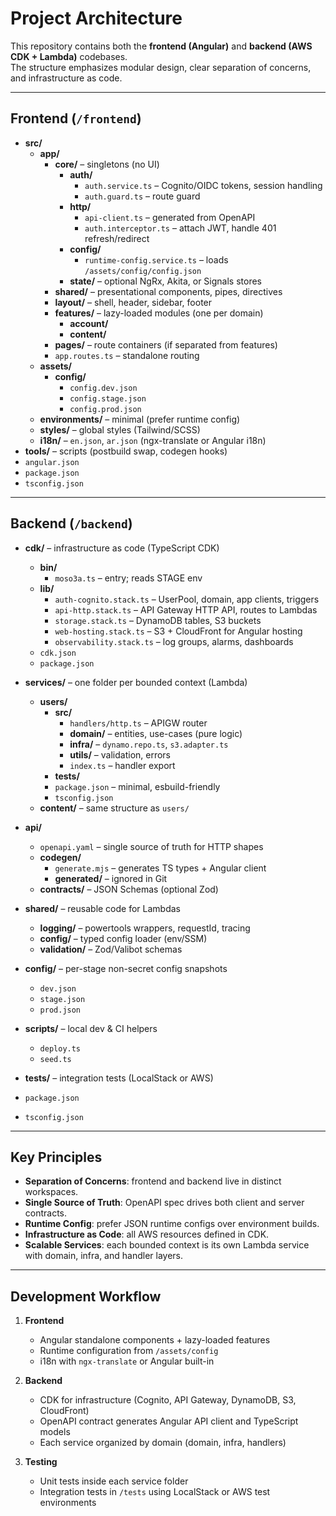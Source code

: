 # Project Architecture

This repository contains both the **frontend (Angular)** and **backend (AWS CDK + Lambda)** codebases.  
The structure emphasizes modular design, clear separation of concerns, and infrastructure as code.

---

## Frontend (`/frontend`)

- **src/**
  - **app/**
    - **core/** – singletons (no UI)
      - **auth/**
        - `auth.service.ts` – Cognito/OIDC tokens, session handling  
        - `auth.guard.ts` – route guard  
      - **http/**
        - `api-client.ts` – generated from OpenAPI  
        - `auth.interceptor.ts` – attach JWT, handle 401 refresh/redirect  
      - **config/**
        - `runtime-config.service.ts` – loads `/assets/config/config.json`  
      - **state/** – optional NgRx, Akita, or Signals stores  
    - **shared/** – presentational components, pipes, directives  
    - **layout/** – shell, header, sidebar, footer  
    - **features/** – lazy-loaded modules (one per domain)  
      - **account/**  
      - **content/**  
    - **pages/** – route containers (if separated from features)  
    - `app.routes.ts` – standalone routing  
  - **assets/**
    - **config/**
      - `config.dev.json`  
      - `config.stage.json`  
      - `config.prod.json`  
  - **environments/** – minimal (prefer runtime config)  
  - **styles/** – global styles (Tailwind/SCSS)  
  - **i18n/** – `en.json`, `ar.json` (ngx-translate or Angular i18n)  
- **tools/** – scripts (postbuild swap, codegen hooks)  
- `angular.json`  
- `package.json`  
- `tsconfig.json`  

---

## Backend (`/backend`)

- **cdk/** – infrastructure as code (TypeScript CDK)  
  - **bin/**
    - `moso3a.ts` – entry; reads STAGE env  
  - **lib/**
    - `auth-cognito.stack.ts` – UserPool, domain, app clients, triggers  
    - `api-http.stack.ts` – API Gateway HTTP API, routes to Lambdas  
    - `storage.stack.ts` – DynamoDB tables, S3 buckets  
    - `web-hosting.stack.ts` – S3 + CloudFront for Angular hosting  
    - `observability.stack.ts` – log groups, alarms, dashboards  
  - `cdk.json`  
  - `package.json`  

- **services/** – one folder per bounded context (Lambda)  
  - **users/**
    - **src/**
      - `handlers/http.ts` – APIGW router  
      - **domain/** – entities, use-cases (pure logic)  
      - **infra/** – `dynamo.repo.ts`, `s3.adapter.ts`  
      - **utils/** – validation, errors  
      - `index.ts` – handler export  
    - **tests/**  
    - `package.json` – minimal, esbuild-friendly  
    - `tsconfig.json`  
  - **content/** – same structure as `users/`  

- **api/**  
  - `openapi.yaml` – single source of truth for HTTP shapes  
  - **codegen/**  
    - `generate.mjs` – generates TS types + Angular client  
    - **generated/** – ignored in Git  
  - **contracts/** – JSON Schemas (optional Zod)  

- **shared/** – reusable code for Lambdas  
  - **logging/** – powertools wrappers, requestId, tracing  
  - **config/** – typed config loader (env/SSM)  
  - **validation/** – Zod/Valibot schemas  

- **config/** – per-stage non-secret config snapshots  
  - `dev.json`  
  - `stage.json`  
  - `prod.json`  

- **scripts/** – local dev & CI helpers  
  - `deploy.ts`  
  - `seed.ts`  

- **tests/** – integration tests (LocalStack or AWS)  
- `package.json`  
- `tsconfig.json`  

---

## Key Principles

- **Separation of Concerns**: frontend and backend live in distinct workspaces.  
- **Single Source of Truth**: OpenAPI spec drives both client and server contracts.  
- **Runtime Config**: prefer JSON runtime configs over environment builds.  
- **Infrastructure as Code**: all AWS resources defined in CDK.  
- **Scalable Services**: each bounded context is its own Lambda service with domain, infra, and handler layers.  

---

## Development Workflow

1. **Frontend**  
   - Angular standalone components + lazy-loaded features  
   - Runtime configuration from `/assets/config`  
   - i18n with `ngx-translate` or Angular built-in  

2. **Backend**  
   - CDK for infrastructure (Cognito, API Gateway, DynamoDB, S3, CloudFront)  
   - OpenAPI contract generates Angular API client and TypeScript models  
   - Each service organized by domain (domain, infra, handlers)  

3. **Testing**  
   - Unit tests inside each service folder  
   - Integration tests in `/tests` using LocalStack or AWS test environments  

